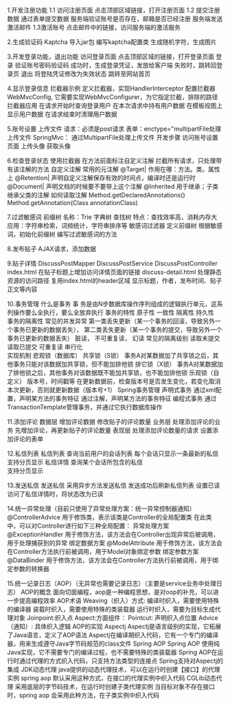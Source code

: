 1.开发注册功能
    1.1 访问注册页面
        点击顶部区域链接，打开注册页面
    1.2 提交注册数据
        通过表单提交数据
        服务端验证账号是否存在，邮箱是否已经注册
        服务端发送激活邮件
    1.3激活账号
        点击邮件中的链接，访问服务端的激活服务
        
2.生成验证码
    Kaptcha
        导入jar包
        编写kaptcha配置类
        生成随机字符，生成图片
        
3.开发登录功能，退出功能
    访问登录页面
        点击顶部区域的链接，打开登录页面
    登录
        验证账号密码验证码
        成功时，生成登录凭证，发放给客户端
        失败时，跳转回登录页
   退出
        将登陆凭证修改为失效状态
        跳转至网站首页
        
4.显示登录信息
    拦截器示例
        定义拦截器，实现HandlerInterceptor
        配置拦截器WebMvcConfig, 它需要实现WebMvcConfigurer，为它指定拦截，排除的路径
    拦截器应用
        在请求开始时查询登录用户
        在本次请求中持有用户数据
        在模板视图上显示用户数据
        在请求结束时清理用户数据
        
5.账号设置
    上传文件
        请求：必须是post请求
        表单：enctype="multipartFile处理上传文件
        SpringMvc： 通过MultipartFile处理上传文件
    开发步骤
        访问账号设置页面
        上传头像
        获取头像
        
6.检查登录状态
    使用拦截器
        在方法前面标注自定义注解
        拦截所有请求，只处理带有该注解的方法
    自定义注解
        常用的元注解
        @Target|  作用在哪：方法。类。属性上
        @Retention|   声明自定义注解保存有效的时间点，编译时还是运行时
        @Document|    声明文档的时候要不要带上这个注解
        @Inherited      用于继承；子类继承父类的注解
        如何读取注解
        Method.getDeclaredAnnotations()     
        Method.getAnnotation(Class<T> annotationClass)
        
7.过滤敏感词
    前缀树
        名称：Trie  字典树  查找树
        特点：查找效率高，消耗内存大
        应用：字符串检索，词频统计，字符串排序等
    敏感词过滤器
        定义前缀树
        根据敏感词，初始化前缀树
        编写过滤敏感词的方法
        
8.发布贴子
    AJAX请求，添加数据
    
9.贴子详情
    DiscussPostMapper
    DiscussPostService
    DiscussPostController
    index.html
        在贴子标题上增加访问详情页面的链接
    discuss-detail.html
        处理静态资源的访问路径
        复用index.html的header区域
        显示标题，作者，发布时间、贴子正文等内容
   
10.事务管理
    什么是事务
        事  务是由N步数据库操作序列组成的逻辑执行单元，这系列操作要么全执行，要么全放弃执行
    事务的特性
        原子性
        一致性
        隔离性
        持久性   
    事务的隔离性
        常见的并发异常
            第一类丢失更新（某一个事务的回滚，导致另外一个事务已更新的数据丢失），
            第二类丢失更新（某一个事务的提交，导致另外一个事务已更新的数据丢失）
            脏读，
            不可重复读，
            幻读
        常见的隔离级别
            读取未提交
            读取已提交
            可重复读
            串行化  
    实现机制
        悲观锁（数据库）
            共享锁（S锁）
                事务A对某数据加了共享锁之后，其他事务只能对该数据加共享锁，但不能加排他锁
            排它锁（X锁）
                事务A对某数据加了排他锁之后，其他事务对该数据既不能加共享锁，也不能加排他锁
        乐观锁（自定义） 
            版本号，时间戳等
            在更新数据前，检查版本号是否发生变化，若变化取消本次更新，否则就更新数据（版本号+1）
    Spring事务管理
        声明式事务
            通过xml配置，声明某方法的事务特征
            通过注解，声明某方法的事务特征
        编程式事务
            通过TransactionTemplate管理事务，并通过它执行数据库操作
  
11.添加评论
    数据层
        增加评论数据
        修改贴子的评论数量
    业务层
        处理添加评论的业务
        先增加评论，再更新贴子的评论数量
    表现层
        处理添加评论数量的请求
        设置添加评论的表单                  

12.私信列表
    私信列表
        查询当前用户的会话列表
        每个会话只显示一条最新的私信
        支持分页显示
    私信详情
        查询某个会话所包含的私信  
        支持分页显示
        
13.发送私信
    发送私信
        采用异步方法发送私信
        发送成功后刷新私信列表
    设置已读
        访问了私信详情时，将状态改为已读
  
14.统一异常处理（目前只使用了异常处理方案：统一异常控制器通知）
    @ControllerAdvice
        用于修饰类，表示该类是Controller的全局配置类
        在此类中，可以对Controller进行如下三种全局配置：
            异常处理方案
                    @ExceptionHandler
                             用于修饰方法，该方法会在Controller出现异常后被调用，用于处理捕获到的异常
            绑定数据方案
                    @ModelAttribute
                             用于修饰方法，该方法会在Controller方法执行前被调用，用于Model对象绑定参数
            绑定参数方案
                    @DataBinder
                             用于修饰方法，该方法会在Controller方法执行前被调用，用于绑定参数的转换器  
                             
15.统一记录日志（AOP）（无异常也需要记录日志）（主要是service业务中处理日志）
    AOP的概念
        面向切面编程，aop是一种编程思想，是对oop的补充，可以进一步提高编程效率
    AOP术语
        Weaving（织入）方式:
            编译时织入，需要使用特殊的编译器
            装载时织入，需要使用特殊的类装载器
            运行时织入，需要为目标生成代理对象
        Joinpoint:织入点
        Aspect:方面组件：
            Pointcut: 声明织入点位置
            Advice（通知）: 具体织入逻辑
    AOP的实现
        Aspectj
            Aspectj是语言级别的实现，它拓展了Java语言，定义了AOP语法
            Aspectj在编译期织入代码，它有一个专门的编译器，用来生成遵守Java字节码规范的class文件
        Spring AOP
            Spring AOP 使用纯Java实现，它不需要专门的编译过程，也不需要特殊的类装载器
            Spring AOP在运行时通过代理的方式织入代码，只支持方法类型的连接点
            Spring支持对Aspectj的集成 
                JDK动态代理
                    java提供的动态代理技术，可以在运行时创建【接口】的代理实例
                    spring aop 默认采用这种方式，在接口的代理实例中织入代码
                CGLib动态代理
                    采用底层的字节码技术，在运行时创建子类代理实例
                    当目标对象不存在接口时，spring aop 会采用此种方法，在子类实例中织入代码  
                    
